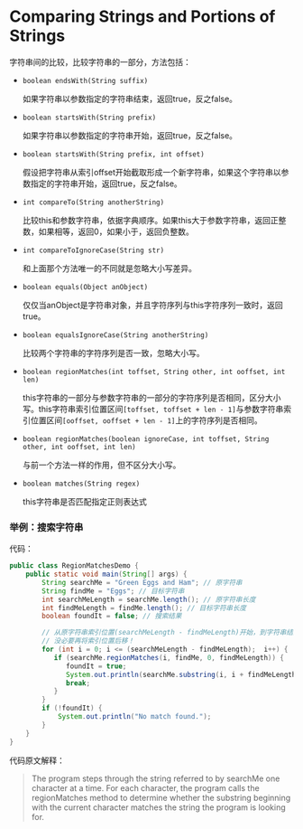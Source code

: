 Comparing Strings and Portions of Strings
===

字符串间的比较，比较字符串的一部分，方法包括：

* `boolean endsWith(String suffix)`

    如果字符串以参数指定的字符串结束，返回true，反之false。

* `boolean startsWith(String prefix)`

    如果字符串以参数指定的字符串开始，返回true，反之false。

* `boolean startsWith(String prefix, int offset)`

    假设把字符串从索引offset开始截取形成一个新字符串，如果这个字符串以参数指定的字符串开始，返回true，反之false。

* `int compareTo(String anotherString)`

    比较this和参数字符串，依据字典顺序。如果this大于参数字符串，返回正整数，如果相等，返回0，如果小于，返回负整数。

* `int compareToIgnoreCase(String str)`

    和上面那个方法唯一的不同就是忽略大小写差异。

* `boolean equals(Object anObject)`

    仅仅当anObject是字符串对象，并且字符序列与this字符序列一致时，返回true。

* `boolean equalsIgnoreCase(String anotherString)`

    比较两个字符串的字符序列是否一致，忽略大小写。

* `boolean regionMatches(int toffset, String other, int ooffset, int len)`

    this字符串的一部分与参数字符串的一部分的字符序列是否相同，区分大小写。this字符串索引位置区间`[toffset, toffset + len - 1]`与参数字符串索引位置区间`[ooffset, ooffset + len - 1]`上的字符序列是否相同。

* `boolean regionMatches(boolean ignoreCase, int toffset, String other, int ooffset, int len)`

    与前一个方法一样的作用，但不区分大小写。

* `boolean matches(String regex)`

    this字符串是否匹配指定正则表达式

### 举例：搜索字符串

代码：

```java
public class RegionMatchesDemo {
    public static void main(String[] args) {
        String searchMe = "Green Eggs and Ham"; // 原字符串
        String findMe = "Eggs"; // 目标字符串
        int searchMeLength = searchMe.length(); // 原字符串长度
        int findMeLength = findMe.length(); // 目标字符串长度
        boolean foundIt = false; // 搜索结果

        // 从原字符串索引位置(searchMeLength - findMeLength)开始，到字符串结束，刚好是目标字符串的长度。
        // 没必要再将索引位置后移！
        for (int i = 0; i <= (searchMeLength - findMeLength);  i++) {
           if (searchMe.regionMatches(i, findMe, 0, findMeLength)) {
              foundIt = true;
              System.out.println(searchMe.substring(i, i + findMeLength));
              break;
           }
        }
        if (!foundIt) {
            System.out.println("No match found.");
        }
    }
}
```

代码原文解释：

> The program steps through the string referred to by searchMe one character at a time. For each character, the program calls the regionMatches method to determine whether the substring beginning with the current character matches the string the program is looking for.